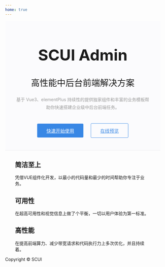 ```yaml
---   
home: true
---
```


<div class="banner">
	<div class="home-content">
		<div class="welcome">
			<h1>SCUI Admin</h1>
			<h2>高性能中后台前端解决方案</h2>
			<h4>基于 Vue3、elementPlus 持续性的提供独家组件和丰富的业务模板帮助你快速搭建企业级中后台前端任务。</h4>
			<p>
				<a href="guide/" class="nav-link action-button">快速开始使用</a>
				<a href="https://lolicode.gitee.io/scui-doc/demo/#/login" class="nav-link demo-button" target="_blank">在线预览</a>
			</p>
		</div>
		<div class="welcome-img">
			<img :src="$withBase('/hero-img.png')">
		</div>
	</div>
</div>

<div class="home-content">
	<div class="features">
		<div class="feature"><h2>简洁至上</h2> <p>凭借VUE组件化开发，以最小的代码量和最少的时间帮助你专注于业务。</p></div>
		<div class="feature"><h2>可用性</h2> <p>在超高可用性和视觉信息上做了个平衡，一切以用户体验为第一标准。</p></div>
		<div class="feature"><h2>高性能</h2> <p>在提高前端算力、减少带宽请求和代码执行力上多次优化，并且持续着。</p></div>
	</div>
</div>

<div class="footer">
    Copyright © SCUI
</div>

<style>
	body {}
	.home {max-width:none !important;padding: 3.6rem 0 0 0!important;}
	.home header {display: none;}
	
	.home-content {max-width:1140px;padding:0 2rem;margin:0 auto;}
	.banner {text-align: center;background-color: #fbfbfd;background-image: url(/home-bg.png);background-size: cover;background-position: center center;background-repeat: no-repeat;border-bottom: 1px solid #eaecef;padding-top:80px;}
	.welcome h1 {font-size: 50px;font-weight: bold;margin: 0;}
	.welcome h2 {font-size: 28px;font-weight: normal;border-bottom:0;}
	.welcome h4 {font-size: 14px;font-weight: normal;color: #999;line-height: 1.8;}
	.welcome p {margin: 40px 0;}
	.welcome .nav-link {display: inline-block;border-radius: 3px;padding: 12px 30px;font-size: 15px;background: #3887e5;color: #fff;transition: all .3s}
	.welcome .nav-link:hover {background: #66b1ff;}
	.welcome .nav-link.demo-button {border: 1px solid #3887e5;background: transparent;color: #3887e5;margin-left: 20px;}
	.welcome .nav-link.demo-button:hover {background: #ecf5ff;}
	.welcome-img img {width: 100%;vertical-align: bottom;}
	.home .features {margin-top: 0px !important;padding:50px 0 !important;align-items: center!important;border-top: 0!important;}
	.home .features .feature {text-align: center}
	.home .features .feature p {font-size: 14px;}
</style>